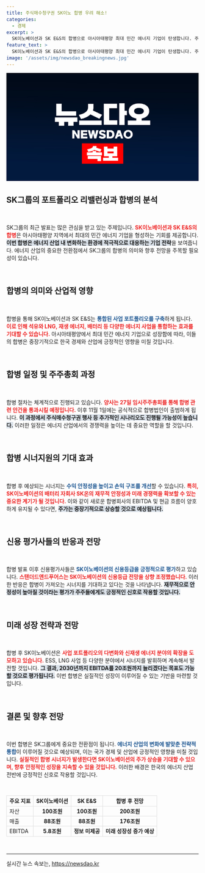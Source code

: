 ```yaml
---
title: 주식매수청구권 SK이노 합병 우려 해소!
categories:
  - 경제
excerpt: >
  SK이노베이션과 SK E&S의 합병으로 아시아태평양 최대 민간 에너지 기업이 탄생합니다. 주주들은 중장기 성장 가능성과 안정성을 기대하며 주목할 만한 변화가 예고되고 있습니다.
feature_text: >
  SK이노베이션과 SK E&S의 합병으로 아시아태평양 최대 민간 에너지 기업이 탄생합니다. 주주들은 중장기 성장 가능성과 안정성을 기대하며 주목할 만한 변화가 예고되고 있습니다.
image: '/assets/img/newsdao_breakingnews.jpg'
---
```


<p><img src="/assets/img/newsdao_breakingnews.jpg" alt="pcversion 속보" /></p>

<h2 data-ke-size="size26">SK그룹의 포트폴리오 리밸런싱과 합병의 분석</h2>

<p data-ke-size="size16">&nbsp;</p>

<p>SK그룹의 최근 발표는 많은 관심을 받고 있는 주제입니다. <b><span style="color: #ee2323;">SK이노베이션과 SK E&amp;S의 합병</span></b>은 아시아태평양 지역에서 최대의 민간 에너지 기업을 형성하는 기회를 제공합니다. <b><span style="background-color: #21538527;">이번 합병은 에너지 산업 내 변화하는 환경에 적극적으로 대응하는 기업 전략</span></b>을 보여줍니다. 에너지 산업의 중요한 전환점에서 SK그룹의 합병의 의미와 향후 전망을 주목할 필요성이 있습니다. </p>

<p data-ke-size="size16">&nbsp;</p>

<h2 data-ke-size="size26">합병의 의미와 산업적 영향</h2>

<p data-ke-size="size16">&nbsp;</p>

<p>합병을 통해 SK이노베이션과 SK E&amp;S는 <b><span style="color: #1a5490;">통합된 사업 포트폴리오를 구축</span></b>하게 됩니다. <b><span style="color: #ee2323;">이로 인해 석유와 LNG, 재생 에너지, 배터리 등 다양한 에너지 사업을 통합하는 효과를 기대할 수 있습니다.</span></b> 아시아태평양에서 최대 민간 에너지 기업으로 성장함에 따라, 이들의 합병은 중장기적으로 한국 경제와 산업에 긍정적인 영향을 미칠 것입니다.</p>

<p data-ke-size="size16">&nbsp;</p>

<h2 data-ke-size="size26">합병 일정 및 주주총회 과정</h2>

<p data-ke-size="size16">&nbsp;</p>

<p>합병 절차는 체계적으로 진행되고 있습니다. <b><span style="color: #ee2323;">양사는 27일 임시주주총회를 통해 합병 관련 안건을 통과시킬 예정입니다.</span></b> 이후 11월 1일에는 공식적으로 합병법인이 출범하게 됩니다. <b><span style="background-color: #21538527;">이 과정에서 주식매수청구권 행사 등 추가적인 시나리오도 진행될 가능성이 높습니다.</span></b> 이러한 일정은 에너지 산업에서의 경쟁력을 높이는 데 중요한 역할을 할 것입니다.</p>

<p data-ke-size="size16">&nbsp;</p>

<h2 data-ke-size="size26">합병 시너지원의 기대 효과</h2>

<p data-ke-size="size16">&nbsp;</p>

<p>합병 후 예상되는 시너지는 <b><span style="color: #1a5490;">수익 안정성을 높이고 손익 구조를 개선</span></b>할 수 있습니다. <b><span style="color: #ee2323;">특히, SK이노베이션의 배터리 자회사 SK온의 재무적 안정성과 미래 경쟁력을 확보할 수 있는 중요한 계기가 될 것입니다.</span></b> 이와 같이 새로운 합병회사의 EBITDA 및 현금 흐름이 양호하게 유지될 수 있다면, <b><span style="background-color: #21538527;">주가는 중장기적으로 상승할 것으로 예상됩니다.</span></b></p>

<p data-ke-size="size16">&nbsp;</p>

<h2 data-ke-size="size26">신용 평가사들의 반응과 전망</h2>

<p data-ke-size="size16">&nbsp;</p>

<p>합병 발표 이후 신용평가사들은 <b><span style="color: #1a5490;">SK이노베이션의 신용등급을 긍정적으로 평가</span></b>하고 있습니다. <b><span style="color: #ee2323;">스탠더드앤드푸어스는 SK이노베이션의 신용등급 전망을 상향 조정했습니다.</span></b> 이러한 반응은 합병이 가져오는 시너지를 기대하고 있다는 것을 나타냅니다. <b><span style="background-color: #21538527;">재무적으로 안정성이 높아질 것이라는 평가가 주주들에게도 긍정적인 신호로 작용할 것입니다.</span></b></p>

<p data-ke-size="size16">&nbsp;</p>

<h2 data-ke-size="size26">미래 성장 전략과 전망</h2>

<p data-ke-size="size16">&nbsp;</p>

<p>합병 후 SK이노베이션은 <b><span style="color: #ee2323;">사업 포트폴리오의 다변화와 신재생 에너지 분야의 확장을 도모하고 있습니다.</span></b> ESS, LNG 사업 등 다양한 분야에서 시너지를 발휘하며 계속해서 발전할 것입니다. <b><span style="background-color: #21538527;">그 결과, 2030년까지 EBITDA를 20조원까지 늘리겠다는 목표도 가능할 것으로 평가됩니다.</span></b> 이번 합병은 실질적인 성장이 이루어질 수 있는 기반을 마련할 것입니다.</p>

<p data-ke-size="size16">&nbsp;</p>

<h2 data-ke-size="size26">결론 및 향후 전망</h2>

<p data-ke-size="size16">&nbsp;</p>

<p>이번 합병은 SK그룹에게 중요한 전환점이 됩니다. <b><span style="color: #1a5490;">에너지 산업의 변화에 발맞춘 전략적 통합</span></b>이 이루어질 것으로 예상되며, 이는 국가 경제 및 산업에 긍정적인 영향을 미칠 것입니다. <b><span style="color: #ee2323;">실질적인 합병 시너지가 발생한다면 SK이노베이션의 주가 상승을 기대할 수 있으며, 향후 안정적인 성장을 지속할 수 있을 것입니다.</span></b> 이러한 배경은 한국의 에너지 산업 전반에 긍정적인 신호로 작용할 것입니다.</p>

<p data-ke-size="size16">&nbsp;</p>

<table style="width: 100%; border-collapse: collapse;">
    <tbody>
        <tr>
            <th style="border: 1px solid #ddd; text-align: center;">주요 지표</th>
            <th style="border: 1px solid #ddd; text-align: center;">SK이노베이션</th>
            <th style="border: 1px solid #ddd; text-align: center;">SK E&S</th>
            <th style="border: 1px solid #ddd; text-align: center;">합병 후 전망</th>
        </tr>
        <tr>
            <td style="border: 1px solid #ddd;">자산</td>
            <td style="border: 1px solid #ddd; text-align: center;"><b>100조원</b></td>
            <td style="border: 1px solid #ddd; text-align: center;"><b>100조원</b></td>
            <td style="border: 1px solid #ddd; text-align: center;"><b>200조원</b></td>
        </tr>
        <tr>
            <td style="border: 1px solid #ddd;">매출</td>
            <td style="border: 1px solid #ddd; text-align: center;"><b>88조원</b></td>
            <td style="border: 1px solid #ddd; text-align: center;"><b>88조원</b></td>
            <td style="border: 1px solid #ddd; text-align: center;"><b>176조원</b></td>
        </tr>
        <tr>
            <td style="border: 1px solid #ddd;">EBITDA</td>
            <td style="border: 1px solid #ddd; text-align: center;"><b>5.8조원</b></td>
            <td style="border: 1px solid #ddd; text-align: center;"><b>정보 미제공</b></td>
            <td style="border: 1px solid #ddd; text-align: center;"><b>미래 성장성 증가 예상</b></td>
        </tr>
    </tbody>
</table>

<p data-ke-size="size16">&nbsp;</p>

<hr />
실시간 뉴스 속보는, <a href="https://newsdao.kr" rel="dofollow">https://newsdao.kr</a>


